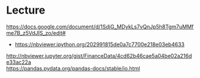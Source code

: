# Lecture

https://docs.google.com/document/d/1SdjG_MDykLs7vQnJp5h8Tgm7uMMfme7B_z5VdJIS_zo/edit#
* https://nbviewer.ipython.org/202991815de0a7c7700e218e03eb4633



http://nbviewer.jupyter.org/gist/FinanceData/4cd62b46cae5a04be02a216de33ac22a  
https://pandas.pydata.org/pandas-docs/stable/io.html
